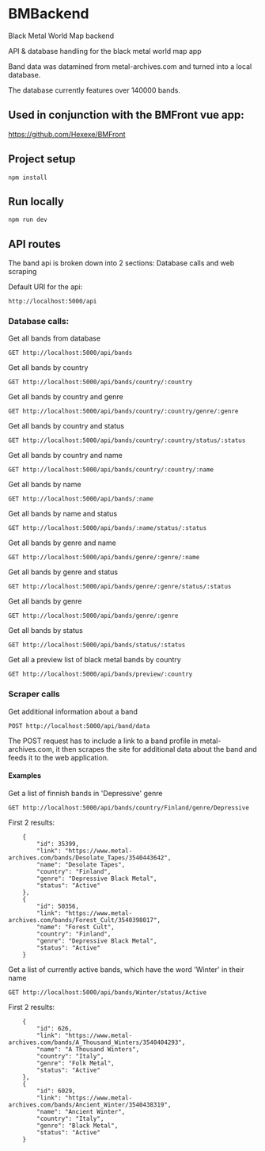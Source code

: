 # BMBackend
Black Metal World Map backend

API & database handling for the black metal world map app

Band data was datamined from metal-archives.com and turned into a local database.

The database currently features over 140000 bands.

## Used in conjunction with the BMFront vue app:

https://github.com/Hexexe/BMFront

## Project setup
```
npm install
```

## Run locally
```
npm run dev
```

## API routes
The band api is broken down into 2 sections: Database calls and web scraping

Default URI for the api:
```
http://localhost:5000/api
```

### Database calls:

Get all bands from database
```
GET http://localhost:5000/api/bands
```

Get all bands by country
```
GET http://localhost:5000/api/bands/country/:country
```

Get all bands by country and genre
```
GET http://localhost:5000/api/bands/country/:country/genre/:genre
```

Get all bands by country and status
```
GET http://localhost:5000/api/bands/country/:country/status/:status
```

Get all bands by country and name
```
GET http://localhost:5000/api/bands/country/:country/:name
```

Get all bands by name
```
GET http://localhost:5000/api/bands/:name
```

Get all bands by name and status
```
GET http://localhost:5000/api/bands/:name/status/:status
```

Get all bands by genre and name
```
GET http://localhost:5000/api/bands/genre/:genre/:name
```

Get all bands by genre and status
```
GET http://localhost:5000/api/bands/genre/:genre/status/:status
```

Get all bands by genre
```
GET http://localhost:5000/api/bands/genre/:genre
```

Get all bands by status
```
GET http://localhost:5000/api/bands/status/:status
```

Get all a preview list of black metal bands by country
```
GET http://localhost:5000/api/bands/preview/:country
```

### Scraper calls

Get additional information about a band
```
POST http://localhost:5000/api/band/data
```
The POST request has to include a link to a band profile in metal-archives.com, it then scrapes the site for additional
data about the band and feeds it to the web application.

#### Examples

Get a list of finnish bands in 'Depressive' genre
```
GET http://localhost:5000/api/bands/country/Finland/genre/Depressive
```

First 2 results:
```
    {
        "id": 35399,
        "link": "https://www.metal-archives.com/bands/Desolate_Tapes/3540443642",
        "name": "Desolate Tapes",
        "country": "Finland",
        "genre": "Depressive Black Metal",
        "status": "Active"
    },
    {
        "id": 50356,
        "link": "https://www.metal-archives.com/bands/Forest_Cult/3540398017",
        "name": "Forest Cult",
        "country": "Finland",
        "genre": "Depressive Black Metal",
        "status": "Active"
    }
```

Get a list of currently active bands, which have the word 'Winter' in their name
```
GET http://localhost:5000/api/bands/Winter/status/Active
```

First 2 results:
```
    {
        "id": 626,
        "link": "https://www.metal-archives.com/bands/A_Thousand_Winters/3540404293",
        "name": "A Thousand Winters",
        "country": "Italy",
        "genre": "Folk Metal",
        "status": "Active"
    },
    {
        "id": 6029,
        "link": "https://www.metal-archives.com/bands/Ancient_Winter/3540438319",
        "name": "Ancient Winter",
        "country": "Italy",
        "genre": "Black Metal",
        "status": "Active"
    }
```
